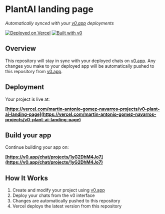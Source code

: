 # PlantAI landing page

*Automatically synced with your [v0.app](https://v0.app) deployments*

[![Deployed on Vercel](https://img.shields.io/badge/Deployed%20on-Vercel-black?style=for-the-badge&logo=vercel)](https://vercel.com/martin-antonio-gomez-navarros-projects/v0-plant-ai-landing-page)
[![Built with v0](https://img.shields.io/badge/Built%20with-v0.app-black?style=for-the-badge)](https://v0.app/chat/projects/1yG2DhM4Jo7)

## Overview

This repository will stay in sync with your deployed chats on [v0.app](https://v0.app).
Any changes you make to your deployed app will be automatically pushed to this repository from [v0.app](https://v0.app).

## Deployment

Your project is live at:

**[https://vercel.com/martin-antonio-gomez-navarros-projects/v0-plant-ai-landing-page](https://vercel.com/martin-antonio-gomez-navarros-projects/v0-plant-ai-landing-page)**

## Build your app

Continue building your app on:

**[https://v0.app/chat/projects/1yG2DhM4Jo7](https://v0.app/chat/projects/1yG2DhM4Jo7)**

## How It Works

1. Create and modify your project using [v0.app](https://v0.app)
2. Deploy your chats from the v0 interface
3. Changes are automatically pushed to this repository
4. Vercel deploys the latest version from this repository